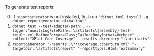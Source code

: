 To generate test reports:

0. If `reportgenerator` is not installed, first run `'dotnet tool install -g dotnet-reportgenerator-globaltool'`
1. `dotnet test --test-adapter-path:. --logger:"nunit;LogFilePath=..\artifacts\{assembly}-test-result.xml;MethodFormat=Class;FailureBodyFormat=Verbose" --collect:"XPlat Code Coverage" --results-directory:".\artifacts"`
2. `reportgenerator "-reports:.\**\coverage.cobertura.xml" "-targetdir:.\artifacts\report" "-reporttypes:Html;TextSummary"`

